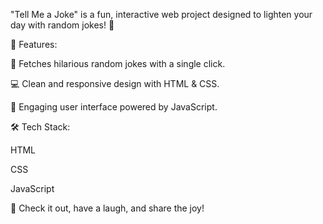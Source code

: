 "Tell Me a Joke" is a fun, interactive web project designed to lighten your day with random jokes! 🌟


🚀 Features:

🤖 Fetches hilarious random jokes with a single click.

💻 Clean and responsive design with HTML & CSS.

🎨 Engaging user interface powered by JavaScript.


🛠️ Tech Stack:

HTML

CSS

JavaScript

🎉 Check it out, have a laugh, and share the joy! 
